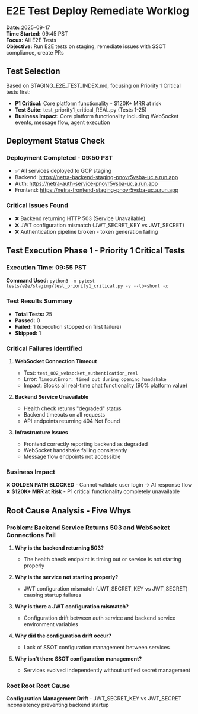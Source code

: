 # E2E Test Deploy Remediate Worklog
**Date:** 2025-09-17  
**Time Started:** 09:45 PST  
**Focus:** All E2E Tests  
**Objective:** Run E2E tests on staging, remediate issues with SSOT compliance, create PRs  

## Test Selection

Based on STAGING_E2E_TEST_INDEX.md, focusing on Priority 1 Critical tests first:
- **P1 Critical:** Core platform functionality - $120K+ MRR at risk
- **Test Suite:** test_priority1_critical_REAL.py (Tests 1-25)
- **Business Impact:** Core platform functionality including WebSocket events, message flow, agent execution

## Deployment Status Check

### Deployment Completed - 09:50 PST
- ✅ All services deployed to GCP staging
- Backend: https://netra-backend-staging-pnovr5vsba-uc.a.run.app
- Auth: https://netra-auth-service-pnovr5vsba-uc.a.run.app
- Frontend: https://netra-frontend-staging-pnovr5vsba-uc.a.run.app

### Critical Issues Found
- ❌ Backend returning HTTP 503 (Service Unavailable)
- ❌ JWT configuration mismatch (JWT_SECRET_KEY vs JWT_SECRET)
- ❌ Authentication pipeline broken - token generation failing

## Test Execution Phase 1 - Priority 1 Critical Tests

### Execution Time: 09:55 PST

**Command Used:** `python3 -m pytest tests/e2e/staging/test_priority1_critical.py -v --tb=short -x`

### Test Results Summary
- **Total Tests:** 25
- **Passed:** 0
- **Failed:** 1 (execution stopped on first failure)
- **Skipped:** 1

### Critical Failures Identified
1. **WebSocket Connection Timeout**
   - Test: `test_002_websocket_authentication_real`
   - Error: `TimeoutError: timed out during opening handshake`
   - Impact: Blocks all real-time chat functionality (90% platform value)

2. **Backend Service Unavailable**
   - Health check returns "degraded" status
   - Backend timeouts on all requests
   - API endpoints returning 404 Not Found

3. **Infrastructure Issues**
   - Frontend correctly reporting backend as degraded
   - WebSocket handshake failing consistently
   - Message flow endpoints not accessible

### Business Impact
❌ **GOLDEN PATH BLOCKED** - Cannot validate user login → AI response flow
❌ **$120K+ MRR at Risk** - P1 critical functionality completely unavailable

## Root Cause Analysis - Five Whys

### Problem: Backend Service Returns 503 and WebSocket Connections Fail

1. **Why is the backend returning 503?**
   - The health check endpoint is timing out or service is not starting properly

2. **Why is the service not starting properly?**
   - JWT configuration mismatch (JWT_SECRET_KEY vs JWT_SECRET) causing startup failures

3. **Why is there a JWT configuration mismatch?**
   - Configuration drift between auth service and backend service environment variables

4. **Why did the configuration drift occur?**
   - Lack of SSOT configuration management between services

5. **Why isn't there SSOT configuration management?**
   - Services evolved independently without unified secret management

### Root Root Root Cause
**Configuration Management Drift** - JWT_SECRET_KEY vs JWT_SECRET inconsistency preventing backend startup
